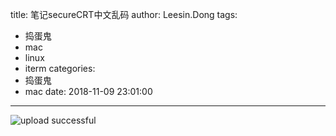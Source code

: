 title: 笔记secureCRT中文乱码
author: Leesin.Dong
tags:
  - 捣蛋鬼
  - mac
  - linux
  - iterm
categories:
  - 捣蛋鬼
  - mac
date: 2018-11-09 23:01:00
---

![upload successful](/images/my_blog_133.png)